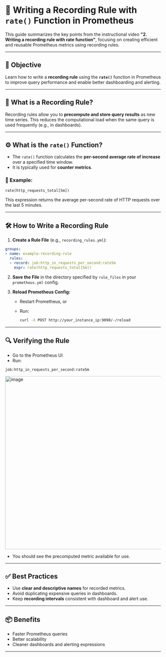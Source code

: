 # 📘 Writing a Recording Rule with `rate()` Function in Prometheus

This guide summarizes the key points from the instructional video **"2. Writing a recording rule with rate function"**, focusing on creating efficient and reusable Prometheus metrics using recording rules.

---

## 🎯 Objective

Learn how to write a **recording rule** using the **`rate()`** function in Prometheus to improve query performance and enable better dashboarding and alerting.

---

## 🧠 What is a Recording Rule?

Recording rules allow you to **precompute and store query results** as new time series. This reduces the computational load when the same query is used frequently (e.g., in dashboards).

---

## ⚙️ What is the `rate()` Function?

* The `rate()` function calculates the **per-second average rate of increase** over a specified time window.
* It is typically used for **counter metrics**.

### 📌 Example:

```promql
rate(http_requests_total[5m])
```

This expression returns the average per-second rate of HTTP requests over the last 5 minutes.

---

## 🛠️ How to Write a Recording Rule

1. **Create a Rule File** (e.g., `recording_rules.yml`):

```yaml
groups:
- name: example-recording-rule
  rules:
  - record: job:http_in_requests_per_second:rate5m
    expr: rate(http_requests_total[5m])
```

2. **Save the File** in the directory specified by `rule_files` in your `prometheus.yml` config.

3. **Reload Prometheus Config:**

   * Restart Prometheus, or
   * Run:

     ```bash
     curl -X POST http://your_instance_ip:9090/-/reload
     ```

---

## 🔍 Verifying the Rule

* Go to the Prometheus UI
* Run:

```promql
job:http_in_requests_per_second:rate5m
```
<img width="1345" height="560" alt="image" src="https://github.com/user-attachments/assets/d333a892-6037-4731-b8ab-d29a3719f3e3" />

* You should see the precomputed metric available for use.

---

## ✅ Best Practices

* Use **clear and descriptive names** for recorded metrics.
* Avoid duplicating expensive queries in dashboards.
* Keep **recording intervals** consistent with dashboard and alert use.

---

## 📦 Benefits

* Faster Prometheus queries
* Better scalability
* Cleaner dashboards and alerting expressions

---
